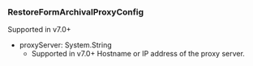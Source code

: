 ### RestoreFormArchivalProxyConfig
Supported in v7.0+

- proxyServer: System.String
  - Supported in v7.0+
Hostname or IP address of the proxy server.
